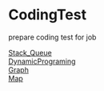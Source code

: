 # CodingTest
prepare coding test for job

[Stack_Queue](https://github.com/junyong1111/CodingTest/tree/stackNqueue)  
[DynamicPrograming](https://github.com/junyong1111/CodingTest/tree/main/DynamicPrograming)  
[Graph](https://github.com/junyong1111/CodingTest/tree/main/Graph)  
[Map](https://github.com/junyong1111/CodingTest/tree/map)  

